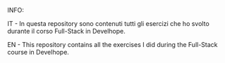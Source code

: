 INFO:

IT - In questa repository sono contenuti tutti gli esercizi che ho svolto durante il corso Full-Stack in Develhope.

EN - This repository contains all the exercises I did during the Full-Stack course in Develhope.

